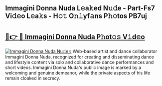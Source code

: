 ## Immagini Donna Nuda L𝚎a𝚔ed N𝚞𝚍e - Part-Fs7 Vi𝚍𝚎o L𝚎a𝚔s - H𝚘𝚝 O𝚗𝚕yf𝚊ns P𝚑𝚘tos PB7uj

# <h2><a href="http://kf5r3a.oniu.top/?m=Immagini+Donna+Nuda">🔗👉 🔴 Immagini Donna Nuda P𝚑ot𝚘𝚜 V𝚒d𝚎o</a></h2>

[![Immagini Donna Nuda Nu𝚍e𝚜](https://i.imgur.com/0qMVB7G.gif)](http://kf5r3a.oniu.top/?m=Immagini+Donna+Nuda)
Web-based artist and dance collaborator Immagini Donna Nuda, recognized for creating and disseminating dance and lifestyle content via solo and collaborative dance performances and short videos. Immagini Donna Nuda's public image is marked by a welcoming and genuine demeanor, while the private aspects of his life remain cloaked in secrecy.  
